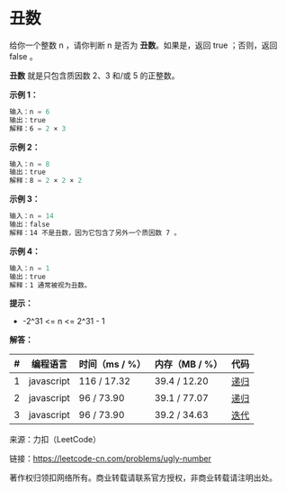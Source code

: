 # 丑数

给你一个整数 n ，请你判断 n 是否为 **丑数**。如果是，返回 true ；否则，返回 false 。

**丑数** 就是只包含质因数 2、3 和/或 5 的正整数。

**示例 1：**

``` javascript
输入：n = 6
输出：true
解释：6 = 2 × 3
```

**示例 2：**

``` javascript
输入：n = 8
输出：true
解释：8 = 2 × 2 × 2
```

**示例 3：**

``` javascript
输入：n = 14
输出：false
解释：14 不是丑数，因为它包含了另外一个质因数 7 。
```

**示例 4：**

``` javascript
输入：n = 1
输出：true
解释：1 通常被视为丑数。
```

**提示：**

- -2^31 <= n <= 2^31 - 1

**解答：**

**#**|**编程语言**|**时间（ms / %）**|**内存（MB / %）**|**代码**
--|--|--|--|--
1|javascript|116 / 17.32|39.4 / 12.20|[递归](./javascript/ac_v1.js)
2|javascript|96 / 73.90|39.1 / 77.07|[递归](./javascript/ac_v2.js)
3|javascript|96 / 73.90|39.2 / 34.63|[迭代](./javascript/ac_v3.js)

来源：力扣（LeetCode）

链接：https://leetcode-cn.com/problems/ugly-number

著作权归领扣网络所有。商业转载请联系官方授权，非商业转载请注明出处。
